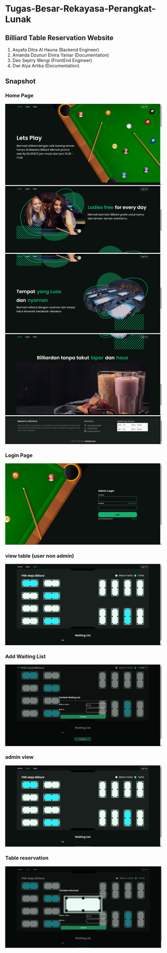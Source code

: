 # Tugas-Besar-Rekayasa-Perangkat-Lunak

## Billiard Table Reservation Website

1. Asyafa Ditra Al Hauna (Backend Engineer)
2. Amanda Dzunuri Elvira Yaniar (Documentation)
3. Deo Septry Wengi (FrontEnd Engineer)
4. Dwi Alya Artika (Documentation)

## Snapshot
### Home Page
![Alt Text](snapshot/home.png)
![Alt Text](snapshot/home1.png)
![Alt Text](snapshot/home2.png)
![Alt Text](snapshot/home3.png)
![Alt Text](snapshot/footer.png)

### Login Page
![Alt Text](snapshot/login.png)

### view table (user non admin)
![Alt Text](snapshot/user-non-admin.png)

### Add Waiting List
![Alt Text](snapshot/add_waiting.png)

### admin view
![Alt Text](snapshot/view.png)

### Table reservation
![Alt Text](snapshot/table-reserve.png)


